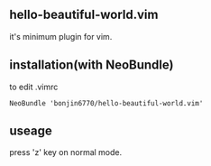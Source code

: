 ## hello-beautiful-world.vim

it's minimum plugin for vim.

## installation(with NeoBundle)
to edit .vimrc

    NeoBundle 'bonjin6770/hello-beautiful-world.vim'

## useage
press 'z' key on normal mode.

